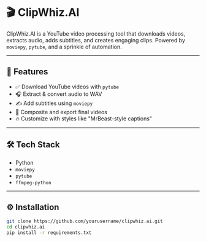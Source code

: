 # 🎬 ClipWhiz.AI

ClipWhiz.AI is a YouTube video processing tool that downloads videos, extracts audio, adds subtitles, and creates engaging clips. Powered by `moviepy`, `pytube`, and a sprinkle of automation.

---

## 🚀 Features

- ✅ Download YouTube videos with `pytube`
- 🎧 Extract & convert audio to WAV
- ✍️ Add subtitles using `moviepy`
- 🎥 Composite and export final videos
- 🔥 Customize with styles like "MrBeast-style captions"

---

## 🛠️ Tech Stack

- Python
- `moviepy`
- `pytube`
- `ffmpeg-python`

---

## ⚙️ Installation

```bash
git clone https://github.com/yourusername/clipwhiz.ai.git
cd clipwhiz.ai
pip install -r requirements.txt
